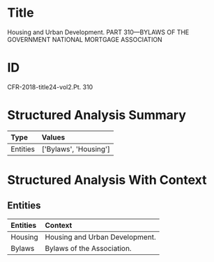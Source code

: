 # Title

 Housing and Urban Development. PART 310—BYLAWS OF THE GOVERNMENT NATIONAL MORTGAGE ASSOCIATION


# ID

 CFR-2018-title24-vol2.Pt. 310


# Structured Analysis Summary

| Type     | Values                |
|:---------|:----------------------|
| Entities | ['Bylaws', 'Housing'] |


# Structured Analysis With Context

 


## Entities

| Entities   | Context                         |
|:-----------|:--------------------------------|
| Housing    | Housing  and Urban Development. |
| Bylaws     | Bylaws  of the Association.     |


